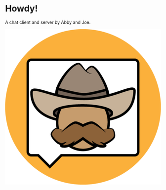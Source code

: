 # Howdy!

A chat client and server by Abby and Joe.

![test](https://raw.githubusercontent.com/groundh0g/howdy/master/howdy-icon-512x512.png)
